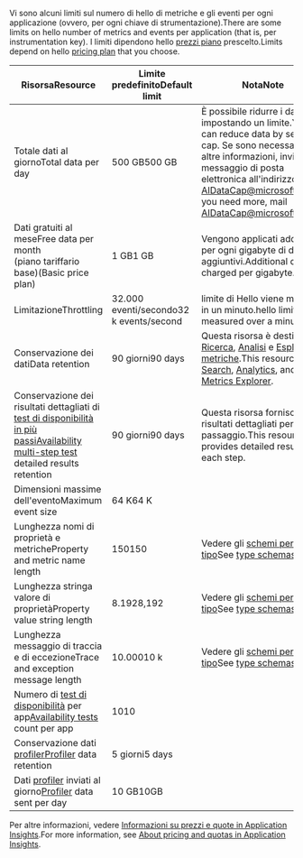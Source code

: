 <span data-ttu-id="c32cf-101">Vi sono alcuni limiti sul numero di hello di metriche e gli eventi per ogni applicazione (ovvero, per ogni chiave di strumentazione).</span><span class="sxs-lookup"><span data-stu-id="c32cf-101">There are some limits on hello number of metrics and events per application (that is, per instrumentation key).</span></span> <span data-ttu-id="c32cf-102">I limiti dipendono hello [prezzi piano](https://azure.microsoft.com/pricing/details/application-insights/) prescelto.</span><span class="sxs-lookup"><span data-stu-id="c32cf-102">Limits depend on hello [pricing plan](https://azure.microsoft.com/pricing/details/application-insights/) that you choose.</span></span>

| <span data-ttu-id="c32cf-103">**Risorsa**</span><span class="sxs-lookup"><span data-stu-id="c32cf-103">**Resource**</span></span> | <span data-ttu-id="c32cf-104">**Limite predefinito**</span><span class="sxs-lookup"><span data-stu-id="c32cf-104">**Default limit**</span></span> | <span data-ttu-id="c32cf-105">**Nota**</span><span class="sxs-lookup"><span data-stu-id="c32cf-105">**Note**</span></span>
| --- | --- | --- |
| <span data-ttu-id="c32cf-106">Totale dati al giorno</span><span class="sxs-lookup"><span data-stu-id="c32cf-106">Total data per day</span></span> | <span data-ttu-id="c32cf-107">500 GB</span><span class="sxs-lookup"><span data-stu-id="c32cf-107">500 GB</span></span> | <span data-ttu-id="c32cf-108">È possibile ridurre i dati impostando un limite.</span><span class="sxs-lookup"><span data-stu-id="c32cf-108">You can reduce data by setting a cap.</span></span> <span data-ttu-id="c32cf-109">Se sono necessarie altre informazioni, inviare un messaggio di posta elettronica all'indirizzo AIDataCap@microsoft.com.</span><span class="sxs-lookup"><span data-stu-id="c32cf-109">If you need more, mail AIDataCap@microsoft.com.</span></span>
| <span data-ttu-id="c32cf-110">Dati gratuiti al mese</span><span class="sxs-lookup"><span data-stu-id="c32cf-110">Free data per month</span></span><br/> <span data-ttu-id="c32cf-111">(piano tariffario base)</span><span class="sxs-lookup"><span data-stu-id="c32cf-111">(Basic price plan)</span></span> | <span data-ttu-id="c32cf-112">1 GB</span><span class="sxs-lookup"><span data-stu-id="c32cf-112">1 GB</span></span> | <span data-ttu-id="c32cf-113">Vengono applicati addebiti per ogni gigabyte di dati aggiuntivi.</span><span class="sxs-lookup"><span data-stu-id="c32cf-113">Additional data is charged per gigabyte.</span></span>
| <span data-ttu-id="c32cf-114">Limitazione</span><span class="sxs-lookup"><span data-stu-id="c32cf-114">Throttling</span></span> | <span data-ttu-id="c32cf-115">32.000 eventi/secondo</span><span class="sxs-lookup"><span data-stu-id="c32cf-115">32 k events/second</span></span> | <span data-ttu-id="c32cf-116">limite di Hello viene misurata in un minuto.</span><span class="sxs-lookup"><span data-stu-id="c32cf-116">hello limit is measured over a minute.</span></span>
| <span data-ttu-id="c32cf-117">Conservazione dei dati</span><span class="sxs-lookup"><span data-stu-id="c32cf-117">Data retention</span></span> | <span data-ttu-id="c32cf-118">90 giorni</span><span class="sxs-lookup"><span data-stu-id="c32cf-118">90 days</span></span> | <span data-ttu-id="c32cf-119">Questa risorsa è destinata a [Ricerca](../articles/application-insights/app-insights-diagnostic-search.md), [Analisi](../articles/application-insights/app-insights-analytics.md) e [Esplora metriche](../articles/application-insights/app-insights-metrics-explorer.md).</span><span class="sxs-lookup"><span data-stu-id="c32cf-119">This resource is for [Search](../articles/application-insights/app-insights-diagnostic-search.md), [Analytics](../articles/application-insights/app-insights-analytics.md), and [Metrics Explorer](../articles/application-insights/app-insights-metrics-explorer.md).</span></span>
| <span data-ttu-id="c32cf-120">Conservazione dei risultati dettagliati di [test di disponibilità in più passi](../articles/application-insights/app-insights-monitor-web-app-availability.md#multi-step-web-tests)</span><span class="sxs-lookup"><span data-stu-id="c32cf-120">[Availability multi-step test](../articles/application-insights/app-insights-monitor-web-app-availability.md#multi-step-web-tests) detailed results retention</span></span> | <span data-ttu-id="c32cf-121">90 giorni</span><span class="sxs-lookup"><span data-stu-id="c32cf-121">90 days</span></span> | <span data-ttu-id="c32cf-122">Questa risorsa fornisce risultati dettagliati per ogni passaggio.</span><span class="sxs-lookup"><span data-stu-id="c32cf-122">This resource provides detailed results of each step.</span></span>
| <span data-ttu-id="c32cf-123">Dimensioni massime dell'evento</span><span class="sxs-lookup"><span data-stu-id="c32cf-123">Maximum event size</span></span> | <span data-ttu-id="c32cf-124">64 K</span><span class="sxs-lookup"><span data-stu-id="c32cf-124">64 K</span></span> | 
| <span data-ttu-id="c32cf-125">Lunghezza nomi di proprietà e metriche</span><span class="sxs-lookup"><span data-stu-id="c32cf-125">Property and metric name length</span></span> | <span data-ttu-id="c32cf-126">150</span><span class="sxs-lookup"><span data-stu-id="c32cf-126">150</span></span> | <span data-ttu-id="c32cf-127">Vedere gli [schemi per tipo](https://github.com/Microsoft/ApplicationInsights-Home/blob/master/EndpointSpecs/Schemas/Docs/)</span><span class="sxs-lookup"><span data-stu-id="c32cf-127">See [type schemas](https://github.com/Microsoft/ApplicationInsights-Home/blob/master/EndpointSpecs/Schemas/Docs/)</span></span>
| <span data-ttu-id="c32cf-128">Lunghezza stringa valore di proprietà</span><span class="sxs-lookup"><span data-stu-id="c32cf-128">Property value string length</span></span> | <span data-ttu-id="c32cf-129">8.192</span><span class="sxs-lookup"><span data-stu-id="c32cf-129">8,192</span></span> | <span data-ttu-id="c32cf-130">Vedere gli [schemi per tipo](https://github.com/Microsoft/ApplicationInsights-Home/blob/master/EndpointSpecs/Schemas/Docs/)</span><span class="sxs-lookup"><span data-stu-id="c32cf-130">See [type schemas](https://github.com/Microsoft/ApplicationInsights-Home/blob/master/EndpointSpecs/Schemas/Docs/)</span></span>
| <span data-ttu-id="c32cf-131">Lunghezza messaggio di traccia e di eccezione</span><span class="sxs-lookup"><span data-stu-id="c32cf-131">Trace and exception message length</span></span> | <span data-ttu-id="c32cf-132">10.000</span><span class="sxs-lookup"><span data-stu-id="c32cf-132">10 k</span></span> | <span data-ttu-id="c32cf-133">Vedere gli [schemi per tipo](https://github.com/Microsoft/ApplicationInsights-Home/blob/master/EndpointSpecs/Schemas/Docs/)</span><span class="sxs-lookup"><span data-stu-id="c32cf-133">See [type schemas](https://github.com/Microsoft/ApplicationInsights-Home/blob/master/EndpointSpecs/Schemas/Docs/)</span></span>
| <span data-ttu-id="c32cf-134">Numero di [test di disponibilità](../articles/application-insights/app-insights-monitor-web-app-availability.md) per app</span><span class="sxs-lookup"><span data-stu-id="c32cf-134">[Availability tests](../articles/application-insights/app-insights-monitor-web-app-availability.md) count per app</span></span>  | <span data-ttu-id="c32cf-135">10</span><span class="sxs-lookup"><span data-stu-id="c32cf-135">10</span></span> |
| <span data-ttu-id="c32cf-136">Conservazione dati [profiler](../articles/application-insights/app-insights-profiler.md)</span><span class="sxs-lookup"><span data-stu-id="c32cf-136">[Profiler](../articles/application-insights/app-insights-profiler.md) data retention</span></span> | <span data-ttu-id="c32cf-137">5 giorni</span><span class="sxs-lookup"><span data-stu-id="c32cf-137">5 days</span></span> |
| <span data-ttu-id="c32cf-138">Dati [profiler](../articles/application-insights/app-insights-profiler.md) inviati al giorno</span><span class="sxs-lookup"><span data-stu-id="c32cf-138">[Profiler](../articles/application-insights/app-insights-profiler.md) data sent per day</span></span> | <span data-ttu-id="c32cf-139">10 GB</span><span class="sxs-lookup"><span data-stu-id="c32cf-139">10GB</span></span> |

<span data-ttu-id="c32cf-140">Per altre informazioni, vedere [Informazioni su prezzi e quote in Application Insights](../articles/application-insights/app-insights-pricing.md).</span><span class="sxs-lookup"><span data-stu-id="c32cf-140">For more information, see [About pricing and quotas in Application Insights](../articles/application-insights/app-insights-pricing.md).</span></span>

